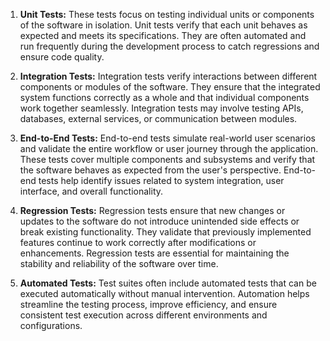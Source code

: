 1. **Unit Tests:** These tests focus on testing individual units or components of the software in isolation. Unit tests verify that each unit behaves as expected and meets its specifications. They are often automated and run frequently during the development process to catch regressions and ensure code quality.
    
2. **Integration Tests:** Integration tests verify interactions between different components or modules of the software. They ensure that the integrated system functions correctly as a whole and that individual components work together seamlessly. Integration tests may involve testing APIs, databases, external services, or communication between modules.
    
3. **End-to-End Tests:** End-to-end tests simulate real-world user scenarios and validate the entire workflow or user journey through the application. These tests cover multiple components and subsystems and verify that the software behaves as expected from the user's perspective. End-to-end tests help identify issues related to system integration, user interface, and overall functionality.
    
4. **Regression Tests:** Regression tests ensure that new changes or updates to the software do not introduce unintended side effects or break existing functionality. They validate that previously implemented features continue to work correctly after modifications or enhancements. Regression tests are essential for maintaining the stability and reliability of the software over time.
    
5. **Automated Tests:** Test suites often include automated tests that can be executed automatically without manual intervention. Automation helps streamline the testing process, improve efficiency, and ensure consistent test execution across different environments and configurations.